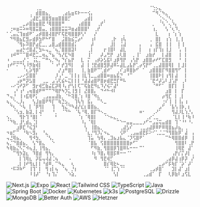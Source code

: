 ```
⠀⠀⠀⠀⠀⠀⠀⠀⠀⢀⣀⠀⠀⠀⠀⠀⠀⠀⠀⠀⠀⠀⠀⠀⠀⠀⠀⠀⠀⠀⠀⠀⠀⠀⠀⠀⠀⠀⠀⠀⠀⠀⠀⠀⠈⢑⡢⣄⠀⠀⠀⠀⠀⠀⠀⠀⠀⠀⠀⠀
⠀⠀⠀⠀⠀⠀⠀⢀⠀⣾⣿⣿⣦⡀⠀⠀⠀⢀⣴⣧⣶⠯⠗⠒⠒⢪⡄⠀⠀⠀⠀⠀⠀⠀⠀⠀⠀⠀⠀⠀⠀⠀⠀⠀⠀⠉⠻⡈⠳⣄⠀⠀⠀⠀⠀⠀⠀⠀⠀⠀
⠀⠀⠀⠀⠀⠀⠀⢈⣼⣟⣁⣿⣿⣻⣶⣶⣿⣿⣿⡋⠀⠀⠀⠀⣠⣾⡇⠀⠀⠀⡀⠀⠀⠀⠀⠀⠀⠀⠀⠀⠀⠀⠀⠀⠀⠀⠀⢈⠢⡈⠣⡀⠀⠀⠀⠀⠀⠀⠀⠀
⠀⠀⠀⠀⠀⣀⡴⣿⣷⣶⣿⣟⠘⢿⣿⣿⣿⠛⠀⠀⠀⠀⢠⣾⣿⣿⠀⠀⢀⡞⠁⠀⠀⠀⠀⠀⠀⠀⠀⠀⠀⠀⠀⠀⠀⡀⠀⠈⢣⠈⢄⠱⡄⠀⠀⠀⠀⠀⠀⠀
⠀⢐⠶⣶⠭⠵⠶⢿⣿⣭⣿⣤⡀⢰⣿⣿⣿⣭⣭⠽⣶⣴⣿⣿⣿⠃⠀⢀⡞⠀⠀⠀⠀⠀⠀⠀⠀⠀⠀⠀⠀⠀⠀⠀⠀⢰⡀⠀⠀⢣⠈⢆⠹⡀⠀⠀⠀⠀⠀⠀
⠁⢁⣤⣌⢹⣶⣾⠟⠁⣠⡾⣿⣿⢼⣿⡟⠏⢯⣟⢿⣿⣿⡿⢣⠃⠀⠀⡜⠀⠀⠀⠀⠀⠀⠀⠀⡀⠀⠀⠀⠀⠀⠀⠀⠀⠀⣇⠀⠀⠀⡆⠈⡆⢱⠀⠀⠀⠀⠀⠀
⠀⠙⠻⣿⣦⣏⣻⡤⣾⡿⣳⠟⠓⠋⣿⠀⠀⣨⣿⣷⣮⣉⡴⠃⠀⠀⢰⠇⠀⠀⠀⠀⢀⡗⠀⢰⢧⠀⠀⠀⠀⠀⠀⠀⢀⠀⣿⡇⠀⢰⢱⠀⢸⡀⡇⠀⠀⠀⠀⠀
⠀⠀⠀⠈⢻⡦⠽⣿⡟⣴⣏⣀⡀⣠⣿⣠⣾⣿⣿⣿⣾⡅⠀⠀⠀⠀⡼⠀⠀⠀⠀⠀⣸⡇⠀⢨⣼⠀⠀⠀⠀⡄⠀⠀⢠⠀⣯⣿⠀⢸⢸⠀⠀⡇⢸⠀⠀⠀⠀⠀
⠀⠀⠀⣤⣴⡓⢚⣿⣼⡉⣳⠦⢤⣀⠈⢦⡈⣿⣿⣿⣽⠇⠀⠀⠀⢀⡇⠀⠀⠀⡖⢸⣿⠇⠀⣼⣇⠀⠀⠀⠀⡇⠀⠀⡆⢰⡏⢹⡆⢸⣸⠀⠀⢡⠀⡇⠀⠀⠀⠀
⠀⢰⠾⠛⠉⠉⣿⠾⣟⣉⣀⢶⣄⠙⣦⠈⢳⡜⣏⠳⣿⠀⠀⠀⠀⢸⠁⠀⠀⡼⣠⢛⡟⠀⣰⢇⣿⠀⠀⡀⢸⠁⠀⣰⣷⡞⠀⠀⡇⣼⣿⠀⠀⢸⠀⡇⠀⠀⠀⠀
⠰⠀⣀⣀⣀⡜⢈⠀⢨⣅⡀⠉⠛⢢⡈⠳⡄⠙⡎⣦⡟⠀⠀⣇⠀⡍⠀⢠⡾⡵⣣⣯⠇⣰⡿⢻⡟⠀⢠⢣⡟⠀⣰⣿⣿⡴⠞⠋⣏⣿⣻⠀⠀⠘⠀⡇⠀⠀⠀⠀
⢰⠞⠋⠍⠉⢣⠸⡻⣷⢾⡇⠀⠀⠀⠁⠰⠃⡞⣹⠻⡇⠀⠀⣼⠀⡇⢘⣟⣾⣿⣻⡿⣼⠿⠥⣼⣇⣠⣧⡟⢁⡴⢫⡟⠋⢀⣀⣼⣿⣿⢿⡇⠀⡇⣸⡇⠀⠀⠀⠀
⠂⠀⠀⠀⠀⠈⢆⡵⢻⡿⠁⠀⠀⠀⠀⠀⡜⣰⠛⣿⡇⠀⠀⢸⡀⣷⣿⠟⠉⢁⣾⠞⠁⠀⢀⠎⣰⠿⣿⡷⠋⠀⠁⠀⣰⣿⣿⣿⡏⠻⣿⣿⢻⠋⠀⡇⠀⠀⠀⠀
⠀⠀⠀⢀⡠⠔⣫⣿⣿⠁⠀⠀⠀⠀⠀⡸⢠⠃⣀⠈⡇⡇⡆⢸⣇⢹⣀⣀⣴⣿⣿⠶⣶⣦⣯⡙⠀⠘⠉⠀⠀⠀⠀⠀⢸⣿⣿⠗⡇⢰⢻⡇⣼⠀⠀⡇⠀⠀⠀⠀
⠀⠀⠀⢠⡶⠛⡽⣣⣿⠀⠀⢀⣀⠀⣠⢡⢏⣮⠦⣍⡇⡇⡇⠘⣼⣼⣴⣿⠟⣿⡶⣾⣟⣛⡏⠛⠧⠀⠀⠀⠀⠀⠀⠀⠈⣟⠚⡼⣡⠇⣸⢡⡟⠀⢀⠇⠀⠀⠀⠀
⠀⠠⠔⢩⠞⡽⠋⠀⣻⡖⢾⣋⣷⣬⣏⡽⢿⠸⡄⡞⢣⡇⢏⠉⢯⣷⣟⠻⣆⠹⡜⢮⠍⣼⠃⠀⠀⠀⠀⠀⠀⠀⠀⠀⠀⠈⠛⠋⠁⠀⣿⡏⡇⠀⢸⠀⠀⠀⠀⠀
⠀⠀⢠⠃⢰⠃⢠⢶⣿⣾⠟⠛⠉⠉⠙⢿⡟⠳⡹⣅⢸⣻⢸⠀⣜⣿⣿⡄⠀⠙⠚⠓⠺⠇⠀⠀⠀⠀⠀⠀⠀⠀⠀⠀⠀⠀⠀⠀⠀⣰⣿⠀⡇⠀⡏⠀⠀⠀⠀⠀
⠙⢤⡘⠀⢸⠰⣯⢿⠟⡅⠀⢀⣠⣤⣤⣼⣷⡀⠈⠓⢽⣿⡈⡆⠸⣿⠈⠻⣆⠀⠀⠀⠀⠀⠀⠀⠀⠀⠀⠀⠀⠀⠀⠀⠀⠀⠀⠀⡴⢻⣏⠀⡇⢀⡇⠀⠀⠀⠀⠀
⢦⡀⠑⢄⡸⡄⠀⠀⢣⣸⣶⣿⠟⠻⡏⠉⢷⣙⣢⡀⠀⢹⢧⢳⠀⣯⡄⠀⠉⠣⣀⠀⠀⠀⠀⠀⠀⠀⠀⠀⠀⠀⠀⠀⠀⠀⠀⠀⢐⠎⢸⠀⡇⢸⡄⢰⠀⠀⠀⠀
⠀⠙⢆⠀⠑⢧⠀⡇⠈⡿⢻⡇⠀⠀⢹⠀⠀⢳⣌⠙⠳⣼⡜⣎⡆⣿⣿⣦⡀⠀⠀⠀⠀⠀⠀⠀⠀⠀⠀⠀⠀⠀⠀⠀⠀⠀⠀⣠⠋⠀⠈⣧⢣⢸⡷⡀⡆⠀⠀⠀
⠀⠀⠈⢣⣲⡀⣷⣽⡀⡇⢼⠃⠀⠀⠘⡀⠀⠈⠙⠓⠀⠈⢧⠘⢿⡀⣿⡏⠙⠢⣀⠀⠀⠀⠀⠀⠀⠀⠀⠀⠀⠶⠂⠀⠀⢀⠜⠁⠀⠀⠀⢻⣼⡸⣇⢱⡘⡄⠀⠀
⢢⡀⠀⠀⢻⡗⢹⠘⣿⡇⠈⠀⠀⠀⠀⠃⠀⠀⠀⠀⠀⠀⠈⡆⠈⢿⣿⡇⠀⠀⠈⠑⠦⣄⡀⠀⠀⠀⠀⠀⠀⠀⠀⢀⡔⢁⣀⠀⠀⠀⠀⠈⣇⡇⢸⠘⢷⠸⡀⠀
⠈⠙⢷⡀⣸⢃⣾⣄⢈⡇⠀⠀⠀⠀⠀⠀⠀⠀⠀⠀⠀⠀⠀⠸⡄⠈⢿⡇⠀⠀⠀⠀⠀⠀⠉⠑⠒⣤⣤⣀⣀⣀⡰⠋⠒⣠⣬⢭⣤⣾⣿⠀⢹⠈⠘⠃⠘⠄⢱⠀
⠀⠀⠀⣰⡿⣏⠘⢮⣹⠃⠀⠀⠀⠀⠀⠀⠀⠀⠀⠀⠀⠀⠀⠀⢣⠀⢸⣿⣦⡀⠀⠀⠀⠀⠀⢀⣼⣣⠎⠀⠀⢀⣀⣠⣼⡿⠿⠟⠿⢿⣿⣦⡼⣦⡀⢀⠀⠀⠈⡇
⠲⣶⡋⠉⠀⠘⢷⠢⣻⡄⠀⠘⣄⠀⠀⠀⠀⠀⠀⠀⠀⠀⠀⠀⠈⣆⡘⢻⡹⡌⠲⣄⠀⠀⠀⢪⠟⠁⢀⣠⣤⣾⣟⡯⠕⠊⢁⣈⣈⠙⢻⣿⣷⡿⠁⣼⠀⢠⡄⠁
⢤⣘⢿⣦⡀⠀⠀⢻⠺⣳⡀⠀⠈⢣⡀⠀⠀⠀⠀⠀⠀⠀⠀⠀⠀⢹⣥⠀⢳⢿⡄⢀⣹⣦⣰⣧⣄⠈⡹⢫⣿⠟⠁⠀⠀⠀⠀⠀⠀⠉⠓⢿⣿⣿⣾⡿⠀⢸⡇⡄
⢦⡈⠙⣿⣾⣦⡀⠀⢣⠙⣿⣄⠀⠀⠑⠀⠀⠀⠀⠀⠀⠀⠀⠀⠀⠈⣿⣧⠀⢫⣿⣿⣿⣿⣿⣿⣿⣿⡶⠋⠁⠀⠀⠀⠀⠀⠀⠀⠀⠀⠀⠀⢻⣿⣿⠇⢀⡟⠁⡇
⠳⢿⣷⣌⠣⡉⠺⢦⣸⡀⢸⢻⣦⡀⠀⠀⠀⠀⠀⠀⠀⠀⠀⠀⠀⠀⠋⠻⣷⡀⢻⣿⣿⡿⢹⣿⠿⠧⠒⠒⠂⠉⠁⠀⠀⠀⠀⠀⠀⠀⠀⠀⢸⢿⣟⠀⣼⠁⢰⠁
⠀⠀⠉⢻⡳⣽⣆⠀⠹⣿⣾⠀⢻⢳⡄⠀⠀⠀⠀⠀⠀⠀⠀⠀⠀⠀⠸⡆⠹⣿⡄⢿⣿⡯⠿⠒⠒⠈⠁⠀⠀⠀⠀⠀⠀⠀⠀⠀⠀⠀⠀⢠⡟⡎⡍⡼⡇⢀⡎⠀
⠀⠀⠀⠀⡇⢹⢿⣆⠀⡽⣯⢤⢼⣼⢈⢦⠀⠀⠀⠠⠀⠀⠀⠀⠀⠀⠀⠻⠀⢻⣟⢾⡋⠀⠀⠀⠀⠀⠀⠀⠀⠀⠀⠀⠀⠀⠀⠀⠀⢀⣴⡿⣼⢰⡿⡽⠀⡜⠀⠀
⠀⠀⠀⢀⡇⢸⠞⢻⣆⡇⡇⠘⣾⠿⡀⠉⠳⣄⠀⠀⢆⠀⠀⠀⠀⠀⠀⠀⠀⠀⣿⡎⢿⣗⠦⣀⡀⠀⠀⠀⠀⠀⠀⠀⠀⠀⠀⣀⡴⠋⡯⢷⡏⠈⡵⠁⡼⠁⠀⠀
⠀⠐⠯⠽⠷⠋⠀⢸⢹⠁⡇⠀⢻⢰⡇⢦⠀⠈⢦⠀⡘⡆⠀⠀⠀⠀⠀⠀⠀⠀⠈⠁⢸⡉⢱⠈⠁⠀⠀⠀⠀⠀⠀⠀⢀⣠⡾⣿⠁⠀⠀⣹⡇⣼⠁⣰⡇⠀⠀⠀
⠀⠀⠀⠀⠀⠀⠀⠸⢸⡼⠁⠀⠘⡆⢹⡌⠀⠀⠀⠱⣵⡀⠀⠀⠀⠀⠀⠀⠀⠀⠀⠀⠀⢣⡇⠀⠀⠀⠀⠀⠀⠀⢀⣠⣾⠁⠀⡏⠀⠀⢇⡿⣷⠇⣰⢫⣇⠀⠀⠀
```

![Next.js](https://img.shields.io/badge/Next.js-000000?style=for-the-badge&logo=next.js&logoColor=white)
![Expo](https://img.shields.io/badge/Expo-000020?style=for-the-badge&logo=expo&logoColor=white)
![React](https://img.shields.io/badge/React-20232A?style=for-the-badge&logo=react&logoColor=61DAFB)
![Tailwind CSS](https://img.shields.io/badge/Tailwind-06B6D4?style=for-the-badge&logo=tailwindcss&logoColor=white)
![TypeScript](https://img.shields.io/badge/TypeScript-3178C6?style=for-the-badge&logo=typescript&logoColor=white)
![Java](https://img.shields.io/badge/Java-ED8B00?style=for-the-badge&logo=openjdk&logoColor=white)
![Spring Boot](https://img.shields.io/badge/Spring%20Boot-6DB33F?style=for-the-badge&logo=spring&logoColor=white)
![Docker](https://img.shields.io/badge/Docker-2496ED?style=for-the-badge&logo=docker&logoColor=white)
![Kubernetes](https://img.shields.io/badge/Kubernetes-326CE5?style=for-the-badge&logo=kubernetes&logoColor=white)
![k3s](https://img.shields.io/badge/k3s-FF9900?style=for-the-badge&logo=kubernetes&logoColor=white)
![PostgreSQL](https://img.shields.io/badge/PostgreSQL-4169E1?style=for-the-badge&logo=postgresql&logoColor=white)
![Drizzle](https://img.shields.io/badge/Drizzle-0A0A0A?style=for-the-badge&logo=drizzle-orm&logoColor=white)
![MongoDB](https://img.shields.io/badge/MongoDB-47A248?style=for-the-badge&logo=mongodb&logoColor=white)
![Better Auth](https://img.shields.io/badge/Better--Auth-000000?style=for-the-badge&logo=authy&logoColor=white)
![AWS](https://img.shields.io/badge/AWS-232F3E?style=for-the-badge&logo=amazonaws&logoColor=white)
![Hetzner](https://img.shields.io/badge/Hetzner-DC143C?style=for-the-badge&logo=hetzner&logoColor=white)
